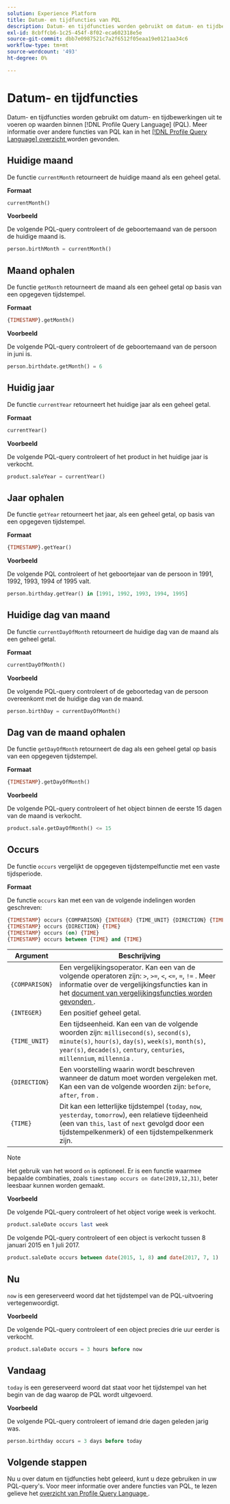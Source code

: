 ```yaml
---
solution: Experience Platform
title: Datum- en tijdfuncties van PQL
description: Datum- en tijdfuncties worden gebruikt om datum- en tijdbewerkingen uit te voeren op waarden in Profile Query Language (PQL).
exl-id: 8cbffcb6-1c25-454f-8f02-eca602318e5e
source-git-commit: dbb7e0987521c7a2f6512f05eaa19e0121aa34c6
workflow-type: tm+mt
source-wordcount: '493'
ht-degree: 0%

---
```


# Datum- en tijdfuncties

Datum- en tijdfuncties worden gebruikt om datum- en tijdbewerkingen uit te voeren op waarden binnen [!DNL Profile Query Language] (PQL). Meer informatie over andere functies van PQL kan in het [[!DNL Profile Query Language]  overzicht ](./overview.md) worden gevonden.

## Huidige maand

De functie `currentMonth` retourneert de huidige maand als een geheel getal.

**Formaat**

```sql
currentMonth()
```

**Voorbeeld**

De volgende PQL-query controleert of de geboortemaand van de persoon de huidige maand is.

```sql
person.birthMonth = currentMonth()
```

## Maand ophalen

De functie `getMonth` retourneert de maand als een geheel getal op basis van een opgegeven tijdstempel.

**Formaat**

```sql
{TIMESTAMP}.getMonth()
```

**Voorbeeld**

De volgende PQL-query controleert of de geboortemaand van de persoon in juni is.

```sql
person.birthdate.getMonth() = 6
```

## Huidig jaar

De functie `currentYear` retourneert het huidige jaar als een geheel getal.

**Formaat**

```sql
currentYear()
```

**Voorbeeld**

De volgende PQL-query controleert of het product in het huidige jaar is verkocht.

```sql
product.saleYear = currentYear()
```

## Jaar ophalen

De functie `getYear` retourneert het jaar, als een geheel getal, op basis van een opgegeven tijdstempel.

**Formaat**

```sql
{TIMESTAMP}.getYear()
```

**Voorbeeld**

De volgende PQL controleert of het geboortejaar van de persoon in 1991, 1992, 1993, 1994 of 1995 valt.

```sql
person.birthday.getYear() in [1991, 1992, 1993, 1994, 1995]
```

## Huidige dag van maand

De functie `currentDayOfMonth` retourneert de huidige dag van de maand als een geheel getal.

**Formaat**

```sql
currentDayOfMonth()
```

**Voorbeeld**

De volgende PQL-query controleert of de geboortedag van de persoon overeenkomt met de huidige dag van de maand.

```sql
person.birthDay = currentDayOfMonth()
```

## Dag van de maand ophalen

De functie `getDayOfMonth` retourneert de dag als een geheel getal op basis van een opgegeven tijdstempel.

**Formaat**

```sql
{TIMESTAMP}.getDayOfMonth()
```

**Voorbeeld**

De volgende PQL-query controleert of het object binnen de eerste 15 dagen van de maand is verkocht.

```sql
product.sale.getDayOfMonth() <= 15
```

## Occurs

De functie `occurs` vergelijkt de opgegeven tijdstempelfunctie met een vaste tijdsperiode.

**Formaat**

De functie `occurs` kan met een van de volgende indelingen worden geschreven:

```sql
{TIMESTAMP} occurs {COMPARISON} {INTEGER} {TIME_UNIT} {DIRECTION} {TIME}
{TIMESTAMP} occurs {DIRECTION} {TIME}
{TIMESTAMP} occurs (on) {TIME}
{TIMESTAMP} occurs between {TIME} and {TIME}
```

| Argument | Beschrijving |
| --------- | ----------- |
| `{COMPARISON}` | Een vergelijkingsoperator. Kan een van de volgende operatoren zijn: `>`, `>=`, `<`, `<=`, `=`, `!=` . Meer informatie over de vergelijkingsfuncties kan in het [ document van vergelijkingsfuncties worden gevonden ](./comparison-functions.md). |
| `{INTEGER}` | Een positief geheel getal. |
| `{TIME_UNIT}` | Een tijdseenheid. Kan een van de volgende woorden zijn: `millisecond(s)`, `second(s)`, `minute(s)`, `hour(s)`, `day(s)`, `week(s)`, `month(s)`, `year(s)`, `decade(s)`, `century`, `centuries`, `millennium`, `millennia` . |
| `{DIRECTION}` | Een voorstelling waarin wordt beschreven wanneer de datum moet worden vergeleken met. Kan een van de volgende woorden zijn: `before`, `after`, `from` . |
| `{TIME}` | Dit kan een letterlijke tijdstempel (`today`, `now`, `yesterday`, `tomorrow`), een relatieve tijdeenheid (een van `this`, `last` of `next` gevolgd door een tijdstempelkenmerk) of een tijdstempelkenmerk zijn. |

>[!NOTE]
>
>Het gebruik van het woord `on` is optioneel. Er is een functie waarmee bepaalde combinaties, zoals `timestamp occurs on date(2019,12,31)`, beter leesbaar kunnen worden gemaakt.

**Voorbeeld**

De volgende PQL-query controleert of het object vorige week is verkocht.

```sql
product.saleDate occurs last week
```

De volgende PQL-query controleert of een object is verkocht tussen 8 januari 2015 en 1 juli 2017.

```sql
product.saleDate occurs between date(2015, 1, 8) and date(2017, 7, 1)
```

## Nu

`now` is een gereserveerd woord dat het tijdstempel van de PQL-uitvoering vertegenwoordigt.

**Voorbeeld**

De volgende PQL-query controleert of een object precies drie uur eerder is verkocht.

```sql
product.saleDate occurs = 3 hours before now
```

## Vandaag

`today` is een gereserveerd woord dat staat voor het tijdstempel van het begin van de dag waarop de PQL wordt uitgevoerd.

**Voorbeeld**

De volgende PQL-query controleert of iemand drie dagen geleden jarig was.

```sql
person.birthday occurs = 3 days before today
```

## Volgende stappen

Nu u over datum en tijdfuncties hebt geleerd, kunt u deze gebruiken in uw PQL-query&#39;s. Voor meer informatie over andere functies van PQL, te lezen gelieve het [ overzicht van Profile Query Language ](./overview.md).
